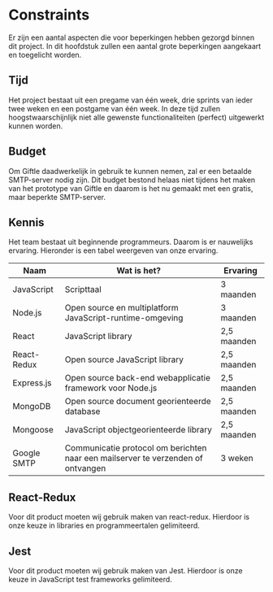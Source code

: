 # Constraints

Er zijn een aantal aspecten die voor beperkingen hebben gezorgd binnen dit project. In dit hoofdstuk zullen een aantal grote beperkingen aangekaart en toegelicht worden.

## Tijd

Het project bestaat uit een pregame van één week, drie sprints van ieder twee weken en een postgame van één week. In deze tijd zullen hoogstwaarschijnlijk niet alle gewenste functionaliteiten (perfect) uitgewerkt kunnen worden.

## Budget

Om Giftle daadwerkelijk in gebruik te kunnen nemen, zal er een betaalde SMTP-server nodig zijn. Dit budget bestond helaas niet tijdens het maken van het prototype van Giftle en daarom is het nu gemaakt met een gratis, maar beperkte SMTP-server.

## Kennis

Het team bestaat uit beginnende programmeurs. Daarom is er nauwelijks ervaring. Hieronder is een tabel weergeven van onze ervaring.

| Naam        | Wat is het?                                                                      | Ervaring    |
|-------------|----------------------------------------------------------------------------------|-------------|
| JavaScript  | Scripttaal                                                                       | 3 maanden   |
| Node.js     | Open source en multiplatform JavaScript-runtime-omgeving                         | 3 maanden   |
| React       | JavaScript library                                                               | 2,5 maanden |
| React-Redux | Open source JavaScript library                                                   | 2,5 maanden |
| Express.js  | Open source back-end webapplicatie framework voor Node.js                        | 2,5 maanden |
| MongoDB     | Open source document georienteerde database                                      | 2,5 maanden |
| Mongoose    | JavaScript objectgeorienteerde library                                           | 2,5 maanden |
| Google SMTP | Communicatie protocol om berichten naar een mailserver te verzenden of ontvangen | 3 weken     |

## React-Redux

Voor dit product moeten wij gebruik maken van react-redux. Hierdoor is onze keuze in libraries en programmeertalen gelimiteerd.

## Jest

Voor dit product moeten wij gebruik maken van Jest. Hierdoor is onze keuze in JavaScript test frameworks gelimiteerd.

<!--
Intent

Constraints are typically imposed upon you but they aren’t necessarily “bad”, as reducing the number of available options often makes your job designing software easier. This section allows you to explicitly summarise the constraints that you’re working within and the decisions that have already been made for you.
-->
